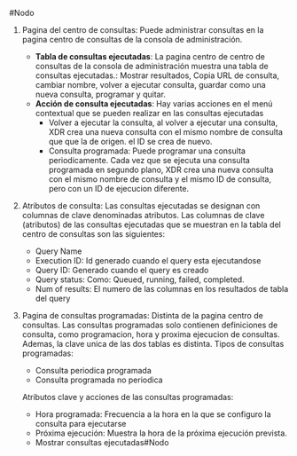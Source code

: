 #Nodo

1. Pagina del centro de consultas: Puede administrar consultas en la pagina centro de consultas de la consola de administración.
   - **Tabla de consultas ejecutadas**: La pagina centro de centro de consultas de la consola de administración muestra una tabla de consultas ejecutadas.: Mostrar resultados, Copia URL de consulta, cambiar nombre, volver a ejecutar consulta, guardar como una nueva consulta, programar y quitar.
   - **Acción de consulta ejecutadas**: Hay varias acciones en el menú contextual que se pueden realizar en las consultas ejecutadas
	   - Volver a ejecutar la consulta, al volver a ejecutar una consulta, XDR crea una nueva consulta con el mismo nombre de consulta que que la de origen. el ID se crea de nuevo. 
	   - Consulta programada: Puede programar una consulta periodicamente. Cada vez que se ejecuta una consulta programada en segundo plano, XDR crea una nueva consulta con el mismo nombre de consulta y el mismo ID de consulta, pero con un ID de ejecucion diferente.

2. Atributos de consulta: Las consultas ejecutadas se designan con columnas de clave denominadas atributos. Las columnas de clave (atributos) de las consultas ejecutadas que se muestran en la tabla del centro de consultas son las siguientes:
	- Query Name
	- Execution ID: Id generado cuando el query esta ejecutandose
	- Query ID: Generado cuando el query es creado
	- Query status: Como: Queued, running, failed, completed.
	- Num of results: El numero de las columnas en los resultados de tabla del query

3. Pagina de consultas programadas: Distinta de la pagina centro de consultas. Las consultas programadas solo contienen definiciones de consulta, como programacion, hora y proxima ejecucion de consultas. Ademas, la clave unica de las dos tablas es distinta. 
   Tipos de consultas programadas:
	- Consulta periodica programada
	- Consulta programada no periodica

	Atributos clave y acciones de las consultas programadas:
	- Hora programada: Frecuencia a la hora en la que se configuro la consulta para ejecutarse
	- Próxima ejecución: Muestra la hora de la próxima ejecución prevista.
	- Mostrar consultas ejecutadas#Nodo
